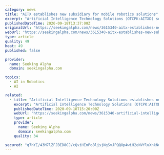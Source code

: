 ```yaml
---
category: news
title: "AITX establishes new subsidiary for mobile robotics solutions"
excerpt: "Artificial Intelligence Technology Solutions (OTCPK:AITXD) sets up a new subsidiary, Robotic Assistance Devices Mobile(RAD-M), to focus on mobile robotics solutions for the autonomous remote services industry."
publishedDateTime: 2020-09-18T13:37:00Z
originalUrl: "https://seekingalpha.com/news/3615340-aitx-establishes-new-subsidiary-for-mobile-robotics-solutions"
webUrl: "https://seekingalpha.com/news/3615340-aitx-establishes-new-subsidiary-for-mobile-robotics-solutions"
type: article
quality: 49
heat: 49
published: false

provider:
  name: Seeking Alpha
  domain: seekingalpha.com

topics:
  - AI in Robotics
  - AI

related:
  - title: "Artificial Intelligence Technology Solutions establishes new subsidiary for mobile robotics solutions"
    excerpt: "Artificial Intelligence Technology Solutions (OTCPK:AITXD) sets up a new subsidiary, Robotic Assistance Devices Mobile (RAD-M), to focus on mobile robotics solutions for the autonomous remote services industry."
    publishedDateTime: 2020-09-18T15:20:00Z
    webUrl: "https://seekingalpha.com/news/3615340-artificial-intelligence-technology-solutions-establishes-new-subsidiary-for-mobile-robotics"
    type: article
    provider:
      name: Seeking Alpha
      domain: seekingalpha.com
    quality: 34

secured: "q7hYI/43M7lZFJBED8CJ/cQviHEnPo8ljsjNgSvJPQQOp4wiH2eNVYluXnkNuFaM0UGb5Jd0KJ5vm1AfwaWyo/jDuNvDJ6wH81PWZvUP3UATy9KR7OaZoxp6v2SUjWRZcBUFw/oP1h67aWvRLuj3vTMfpTiDz/hDEkj96tJXa3aPcHqT/yH/zniMfYCC8cLGqfwPB4aJn43tOhaVcsEBeawt6j/5TubSSVztKSsJYGM5xzrlwIAas4SPAimyg+r8fwRv5GmgUlPYlv17geAxn2PKklpwdj1icX5T3xoGF9tNhHFQwkPcSByVXENQIMqgBy/pTALVei7Akc9uFl8y/1b7/FFrVdJFjY8Vb8SDXs8=;Qzl99qqIfa/4fdyzunegzA=="
---
```


